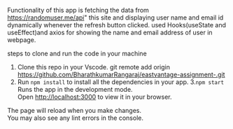
Functionality of this app is fetching the data from https://randomuser.me/api" this site and displaying user name and email id dynamically whenever the refresh button clicked.
used Hooks(useState and useEffect)and axios for showing the name and email address of user in webpage.

steps to clone and run the code in your machine
1. Clone this repo in your Vscode.
git remote add origin https://github.com/BharathkumarRangaraj/eastvantage-assignment-.git
2. Run  `npm install`
to install all the dependencies in your app.
3.`npm start`
Runs the app in the development mode.\
Open [http://localhost:3000](http://localhost:3000) to view it in your browser.

The page will reload when you make changes.\
You may also see any lint errors in the console.

